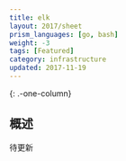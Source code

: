 ```yaml
---
title: elk
layout: 2017/sheet
prism_languages: [go, bash]
weight: -3
tags: [Featured]
category: infrastructure
updated: 2017-11-19
---
```

{: .-one-column}
## 概述

待更新
